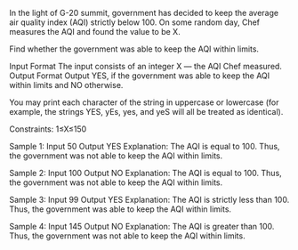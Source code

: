 In the light of G-20 summit, government has decided to keep the average air quality index (AQI) strictly below 100.
On some random day, Chef measures the AQI and found the value to be X.

Find whether the government was able to keep the AQI within limits.

Input Format
The input consists of an integer X — the AQI Chef measured.
Output Format
Output YES, if the government was able to keep the AQI within limits and NO otherwise.

You may print each character of the string in uppercase or lowercase (for example, the strings YES, yEs, yes, and yeS will all be treated as identical).

Constraints:
1≤X≤150

Sample 1:
Input
50
Output
YES
Explanation:
The AQI is equal to 100. Thus, the government was not able to keep the AQI within limits.

Sample 2:
Input
100
Output
NO
Explanation:
The AQI is equal to 100. Thus, the government was not able to keep the AQI within limits.

Sample 3:
Input
99
Output
YES
Explanation:
The AQI is strictly less than 100. Thus, the government was able to keep the AQI within limits.

Sample 4:
Input
145
Output
NO
Explanation:
The AQI is greater than 100. Thus, the government was not able to keep the AQI within limits.